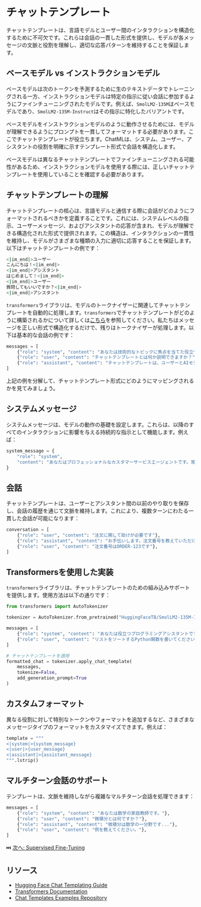 # チャットテンプレート

チャットテンプレートは、言語モデルとユーザー間のインタラクションを構造化するために不可欠です。これらは会話の一貫した形式を提供し、モデルが各メッセージの文脈と役割を理解し、適切な応答パターンを維持することを保証します。

## ベースモデル vs インストラクションモデル

ベースモデルは次のトークンを予測するために生のテキストデータでトレーニングされる一方、インストラクションモデルは特定の指示に従い会話に参加するようにファインチューニングされたモデルです。例えば、`SmolLM2-135M`はベースモデルであり、`SmolLM2-135M-Instruct`はその指示に特化したバリアントです。

ベースモデルをインストラクションモデルのように動作させるためには、モデルが理解できるようにプロンプトを一貫してフォーマットする必要があります。ここでチャットテンプレートが役立ちます。ChatMLは、システム、ユーザー、アシスタントの役割を明確に示すテンプレート形式で会話を構造化します。

ベースモデルは異なるチャットテンプレートでファインチューニングされる可能性があるため、インストラクションモデルを使用する際には、正しいチャットテンプレートを使用していることを確認する必要があります。

## チャットテンプレートの理解

チャットテンプレートの核心は、言語モデルと通信する際に会話がどのようにフォーマットされるべきかを定義することです。これには、システムレベルの指示、ユーザーメッセージ、およびアシスタントの応答が含まれ、モデルが理解できる構造化された形式で提供されます。この構造は、インタラクションの一貫性を維持し、モデルがさまざまな種類の入力に適切に応答することを保証します。以下はチャットテンプレートの例です：

```sh
<|im_end|>ユーザー
こんにちは！<|im_end|>
<|im_end|>アシスタント
はじめまして！<|im_end|>
<|im_end|>ユーザー
質問してもいいですか？<|im_end|>
<|im_end|>アシスタント
```

`transformers`ライブラリは、モデルのトークナイザーに関連してチャットテンプレートを自動的に処理します。`transformers`でチャットテンプレートがどのように構築されるかについて詳しくは[こちら](https://huggingface.co/docs/transformers/en/chat_templating#how-do-i-use-chat-templates)を参照してください。私たちはメッセージを正しい形式で構造化するだけで、残りはトークナイザーが処理します。以下は基本的な会話の例です：

```python
messages = [
    {"role": "system", "content": "あなたは技術的なトピックに焦点を当てた役立つアシスタントです。"},
    {"role": "user", "content": "チャットテンプレートとは何か説明できますか？"},
    {"role": "assistant", "content": "チャットテンプレートは、ユーザーとAIモデル間の会話を構造化します..."}
]
```

上記の例を分解して、チャットテンプレート形式にどのようにマッピングされるかを見てみましょう。

## システムメッセージ

システムメッセージは、モデルの動作の基礎を設定します。これらは、以降のすべてのインタラクションに影響を与える持続的な指示として機能します。例えば：

```python
system_message = {
    "role": "system",
    "content": "あなたはプロフェッショナルなカスタマーサービスエージェントです。常に礼儀正しく、明確で、役立つようにしてください。"
}
```

## 会話

チャットテンプレートは、ユーザーとアシスタント間の以前のやり取りを保存し、会話の履歴を通じて文脈を維持します。これにより、複数ターンにわたる一貫した会話が可能になります：

```python
conversation = [
    {"role": "user", "content": "注文に関して助けが必要です"},
    {"role": "assistant", "content": "お手伝いします。注文番号を教えていただけますか？"},
    {"role": "user", "content": "注文番号はORDER-123です"},
]
```

## Transformersを使用した実装

`transformers`ライブラリは、チャットテンプレートのための組み込みサポートを提供します。使用方法は以下の通りです：

```python
from transformers import AutoTokenizer

tokenizer = AutoTokenizer.from_pretrained("HuggingFaceTB/SmolLM2-135M-Instruct")

messages = [
    {"role": "system", "content": "あなたは役立つプログラミングアシスタントです。"},
    {"role": "user", "content": "リストをソートするPython関数を書いてください"},
]

# チャットテンプレートを適用
formatted_chat = tokenizer.apply_chat_template(
    messages,
    tokenize=False,
    add_generation_prompt=True
)
```

## カスタムフォーマット

異なる役割に対して特別なトークンやフォーマットを追加するなど、さまざまなメッセージタイプのフォーマットをカスタマイズできます。例えば：

```python
template = """
<|system|>{system_message}
<|user|>{user_message}
<|assistant|>{assistant_message}
""".lstrip()
```

## マルチターン会話のサポート

テンプレートは、文脈を維持しながら複雑なマルチターン会話を処理できます：

```python
messages = [
    {"role": "system", "content": "あなたは数学の家庭教師です。"},
    {"role": "user", "content": "微積分とは何ですか？"},
    {"role": "assistant", "content": "微積分は数学の一分野です..."},
    {"role": "user", "content": "例を教えてください。"},
]
```

⏭️ [次へ: Supervised Fine-Tuning](./supervised_fine_tuning.md)

## リソース

- [Hugging Face Chat Templating Guide](https://huggingface.co/docs/transformers/main/en/chat_templating)
- [Transformers Documentation](https://huggingface.co/docs/transformers)
- [Chat Templates Examples Repository](https://github.com/chujiezheng/chat_templates)
